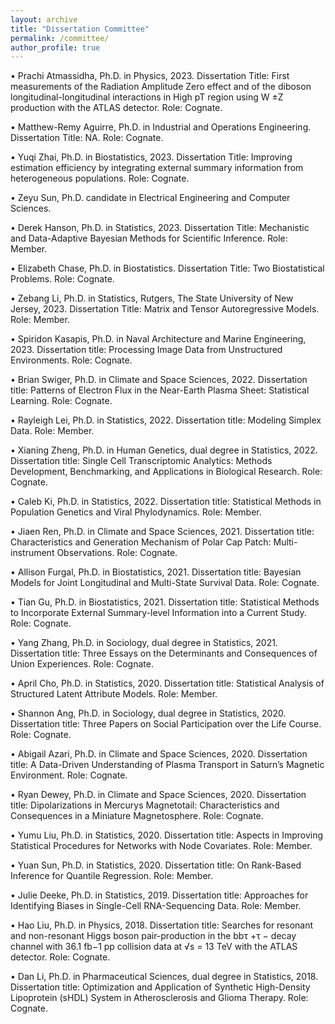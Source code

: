 ```yaml
---
layout: archive
title: "Dissertation Committee"
permalink: /committee/
author_profile: true 
---
```



• Prachi Atmassidha, Ph.D. in Physics, 2023. Dissertation Title: First measurements of the Radiation Amplitude Zero effect and of the diboson longitudinal-longitudinal interactions in High pT region using W ±Z production with the ATLAS detector. Role: Cognate.

• Matthew-Remy Aguirre, Ph.D. in Industrial and Operations Engineering. Dissertation Title: NA. Role: Cognate.

• Yuqi Zhai, Ph.D. in Biostatistics, 2023. Dissertation Title: Improving estimation efficiency by integrating external summary information from heterogeneous populations. Role: Cognate.

• Zeyu Sun, Ph.D. candidate in Electrical Engineering and Computer Sciences.

• Derek Hanson, Ph.D. in Statistics, 2023. Dissertation Title: Mechanistic and Data-Adaptive Bayesian Methods for Scientific Inference. Role: Member.

• Elizabeth Chase, Ph.D. in Biostatistics. Dissertation Title: Two Biostatistical Problems. Role: Cognate.

• Zebang Li, Ph.D. in Statistics, Rutgers, The State University of New Jersey, 2023. Dissertation Title: Matrix and Tensor Autoregressive Models. Role: Member.

• Spiridon Kasapis, Ph.D. in Naval Architecture and Marine Engineering, 2023. Dissertation title: Processing Image Data from Unstructured Environments. Role: Cognate.

• Brian Swiger, Ph.D. in Climate and Space Sciences, 2022. Dissertation title: Patterns of Electron Flux in the Near-Earth Plasma Sheet: Statistical Learning. Role: Cognate.

• Rayleigh Lei, Ph.D. in Statistics, 2022. Dissertation title: Modeling Simplex Data. Role: Member.

• Xianing Zheng, Ph.D. in Human Genetics, dual degree in Statistics, 2022. Dissertation title: Single Cell Transcriptomic Analytics: Methods Development, Benchmarking, and Applications in Biological Research. Role: Cognate.

• Caleb Ki, Ph.D. in Statistics, 2022. Dissertation title: Statistical Methods in Population Genetics and Viral Phylodynamics. Role: Member.

• Jiaen Ren, Ph.D. in Climate and Space Sciences, 2021. Dissertation title: Characteristics and Generation Mechanism of Polar Cap Patch: Multi-instrument Observations. Role: Cognate.

• Allison Furgal, Ph.D. in Biostatistics, 2021. Dissertation title: Bayesian Models for Joint Longitudinal and Multi-State Survival Data. Role: Cognate.

• Tian Gu, Ph.D. in Biostatistics, 2021. Dissertation title: Statistical Methods to Incorporate External Summary-level Information into a Current Study. Role: Cognate.

• Yang Zhang, Ph.D. in Sociology, dual degree in Statistics, 2021. Dissertation title: Three Essays on the Determinants and Consequences of Union Experiences. Role: Cognate.

• April Cho, Ph.D. in Statistics, 2020. Dissertation title: Statistical Analysis of Structured Latent Attribute Models. Role: Member.

• Shannon Ang, Ph.D. in Sociology, dual degree in Statistics, 2020. Dissertation title: Three Papers on Social Participation over the Life Course. Role: Cognate.

• Abigail Azari, Ph.D. in Climate and Space Sciences, 2020. Dissertation title: A Data-Driven Understanding of Plasma Transport in Saturn’s Magnetic Environment. Role: Cognate.

• Ryan Dewey, Ph.D. in Climate and Space Sciences, 2020. Dissertation title: Dipolarizations in Mercurys Magnetotail: Characteristics and Consequences in a Miniature Magnetosphere. Role: Cognate.

• Yumu Liu, Ph.D. in Statistics, 2020. Dissertation title: Aspects in Improving Statistical Procedures for Networks with Node Covariates. Role: Member.

• Yuan Sun, Ph.D. in Statistics, 2020. Dissertation title: On Rank-Based Inference for Quantile Regression. Role: Member.

• Julie Deeke, Ph.D. in Statistics, 2019. Dissertation title: Approaches for Identifying Biases in Single-Cell RNA-Sequencing Data. Role: Member.

• Hao Liu, Ph.D. in Physics, 2018. Dissertation title: Searches for resonant and non-resonant Higgs boson pair-production in the bbτ +τ − decay channel with 36.1 fb−1 pp collision data at √s = 13 TeV with the ATLAS
detector. Role: Cognate.

• Dan Li, Ph.D. in Pharmaceutical Sciences, dual degree in Statistics, 2018. Dissertation title: Optimization and Application of Synthetic High-Density Lipoprotein (sHDL) System in Atherosclerosis and Glioma Therapy. Role:
Cognate.
